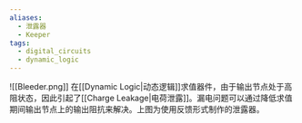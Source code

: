 ```yaml
---
aliases:
  - 泄露器
  - Keeper
tags:
  - digital_circuits
  - dynamic_logic
---
```

![[Bleeder.png]]
在[[Dynamic Logic|动态逻辑]]求值器件，由于输出节点处于高阻状态，因此引起了[[Charge Leakage|电荷泄露]]。漏电问题可以通过降低求值期间输出节点上的输出阻抗来解决。上图为使用反馈形式制作的泄露器。